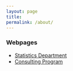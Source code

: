 ```yaml
---
layout: page
title: 
permalink: /about/
---
```

### Webpages
* [Statistics Department](https://www.stat.uchicago.edu/)
* [Consulting Program](https://www.stat.uchicago.edu/consulting/)

